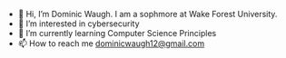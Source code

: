 - 👋 Hi, I’m Dominic Waugh. I am a sophmore at Wake Forest University.
- 👀 I’m interested in cybersecurity
- 🌱 I’m currently learning Computer Science Principles
- 📫 How to reach me dominicwaugh12@gmail.com

<!---
dominicwaugh/dominicwaugh is a ✨ special ✨ repository because its `README.md` (this file) appears on your GitHub profile.
You can click the Preview link to take a look at your changes.
--->
